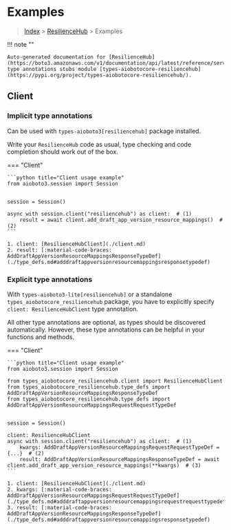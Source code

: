 # Examples

> [Index](../README.md) > [ResilienceHub](./README.md) > Examples

!!! note ""

    Auto-generated documentation for [ResilienceHub](https://boto3.amazonaws.com/v1/documentation/api/latest/reference/services/resiliencehub.html#ResilienceHub)
    type annotations stubs module [types-aiobotocore-resiliencehub](https://pypi.org/project/types-aiobotocore-resiliencehub/).

## Client

### Implicit type annotations

Can be used with `types-aioboto3[resiliencehub]` package installed.

Write your `ResilienceHub` code as usual,
type checking and code completion should work out of the box.



=== "Client"

    ```python title="Client usage example"
    from aioboto3.session import Session


    session = Session()

    async with session.client("resiliencehub") as client:  # (1)
        result = await client.add_draft_app_version_resource_mappings()  # (2)
    ```

    1. client: [ResilienceHubClient](./client.md)
    2. result: [:material-code-braces: AddDraftAppVersionResourceMappingsResponseTypeDef](./type_defs.md#adddraftappversionresourcemappingsresponsetypedef) 






### Explicit type annotations

With `types-aioboto3-lite[resiliencehub]`
or a standalone `types_aiobotocore_resiliencehub` package, you have to explicitly specify
`client: ResilienceHubClient` type annotation.

All other type annotations are optional, as types should be discovered automatically.
However, these type annotations can be helpful in your functions and methods.


=== "Client"

    ```python title="Client usage example"
    from aioboto3.session import Session

    from types_aiobotocore_resiliencehub.client import ResilienceHubClient
    from types_aiobotocore_resiliencehub.type_defs import AddDraftAppVersionResourceMappingsResponseTypeDef
    from types_aiobotocore_resiliencehub.type_defs import AddDraftAppVersionResourceMappingsRequestRequestTypeDef


    session = Session()

    client: ResilienceHubClient
    async with session.client("resiliencehub") as client:  # (1)
        kwargs: AddDraftAppVersionResourceMappingsRequestRequestTypeDef = {...}  # (2)
        result: AddDraftAppVersionResourceMappingsResponseTypeDef = await client.add_draft_app_version_resource_mappings(**kwargs)  # (3)
    ```

    1. client: [ResilienceHubClient](./client.md)
    2. kwargs: [:material-code-braces: AddDraftAppVersionResourceMappingsRequestRequestTypeDef](./type_defs.md#adddraftappversionresourcemappingsrequestrequesttypedef) 
    3. result: [:material-code-braces: AddDraftAppVersionResourceMappingsResponseTypeDef](./type_defs.md#adddraftappversionresourcemappingsresponsetypedef) 







